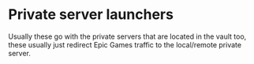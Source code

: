 # Private server launchers

Usually these go with the private servers that are located in the vault too, these usually just redirect Epic Games traffic to the local/remote private server.